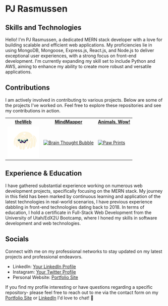 # PJ Rasmussen

## Skills and Technologies
Hello! I'm PJ Rasmussen, a dedicated MERN stack developer with a love for building scalable and efficient web applications. My proficiencies lie in using MongoDB, Mongoose, Express.js, React.js, and Node.js to deliver exceptional user experiences, with a strong focus on front-end development. I'm currently expanding my skill set to include Python and AWS, aiming to enhance my ability to create more robust and versatile applications.

## Contributions
I am actively involved in contributing to various projects. Below are some of the projects I've worked on. Feel free to explore these repositories and see my contributions in action.
<table>
  <tr>
    <th><a href="https://github.com/tmorgan-dev/theWeb">theWeb</a></th>
    <th><a href="https://github.com/whats-a-pj/Mind-Mapper">MindMapper</a></th>
    <th><a href="https://github.com/itsmenickfromschool/animalsWow02">Animals, Wow!</a></th>
  </tr>
  <tr>
    <td>
      <a href="https://github.com/tmorgan-dev/theWeb">
        <img src="https://github.com/tmorgan-dev/theWeb/blob/main/client/src/assets/images/SPODER.png" width="100px;" alt="Tammy the Spoder"/>
      </a>
    </td>
    <td>
      <a href="https://github.com/whats-a-pj/Mind-Mapper">
        <img src="https://github.com/whats-a-pj/Mind-Mapper/blob/main/public/css/assets/Brain.png" width="100px;" alt="Brain Thought Bubble"/>
      </a>
    </td>
    <td>
      <a href="https://github.com/itsmenickfromschool/animalsWow02">
        <img src="https://github.com/whats-a-pj/whats-a-pj/assets/132323565/5a4872c5-745e-475b-9bc2-5e76a566530e" width="75px;" alt="Paw Prints"/>
      </a>
    </td>
  </tr>
</table>

## Experience & Education
I have gathered substantial experience working on numerous web development projects, specifically focusing on the MERN stack. My journey in this field has been marked by continuous learning and application of the latest technologies in real-world scenarios, I have previous experience dabbling in front-end technologies dating back to 2018. In terms of education, I hold a certificate in Full-Stack Web Development from the University of Utah/EdX2U Bootcamp, where I honed my skills in software development and web technologies.

## Socials
Connect with me on my professional networks to stay updated on my latest projects and professional endeavors.
- LinkedIn: [Your LinkedIn Profile](https://www.linkedin.com/in/p-j-rasmussen-57123b1ab)
- Instagram: [Your Twitter Profile](https://www.instagram.com/believe.in.peebs/?igshid=d2QyeHZscGdpaGJk)
- Personal Website: [Portfolio Site](https://pj-rasmussen.netlify.app)

If you find my profile interesting or have questions regarding a specific repository- please feel free to reach out to me via the contact form on my [Portfolio Site](https://pj-rasmussen.netlify.app) or [LinkedIn](https://www.linkedin.com/in/p-j-rasmussen-57123b1ab) I'd love to chat! 💞️ 

<!---
whats-a-pj/whats-a-pj is a ✨ special ✨ repository because its `README.md` (this file) appears on your GitHub profile.
You can click the Preview link to take a look at your changes.
--->
